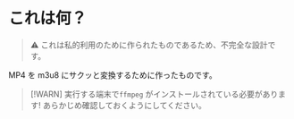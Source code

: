 # これは何？

> ⚠️ これは私的利用のために作られたものであるため、不完全な設計です。

MP4 を m3u8 にサクッと変換するために作ったものです。

> [!WARN]
> 実行する端末で`ffmpeg` がインストールされている必要があります!
> あらかじめ確認しておくようにしてください。
